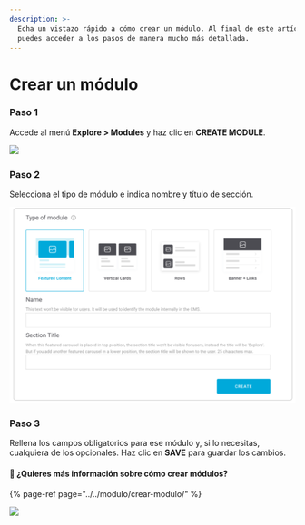 ```yaml
---
description: >-
  Echa un vistazo rápido a cómo crear un módulo. Al final de este artículo
  puedes acceder a los pasos de manera mucho más detallada.
---
```


# Crear un módulo

### Paso 1

Accede al menú **Explore &gt; Modules** y haz clic en **CREATE MODULE**.

![](https://lh6.googleusercontent.com/G81nVKTnKmzn00dER9vN8R54wcSxnV_dB4gBhxkFYgFbH26FFJ6FZBLVdlO60WmGhB0r_z7dCIY9egw2ln-WP4gVDPoZZU97Cni-HIQiuld9_I9GZm7obHkGIx3Qm-7mPRGhOTXk)

### Paso 2

Selecciona el tipo de módulo e indica nombre y título de sección.

![](../../.gitbook/assets/typeofmodule.png)

### Paso 3

Rellena los campos obligatorios para ese módulo y, si lo necesitas, cualquiera de los opcionales. Haz clic en **SAVE** para guardar los cambios.

#### 🎯 ¿Quieres más información sobre cómo crear módulos?

{% page-ref page="../../modulo/crear-modulo/" %}

![](../../.gitbook/assets/create_module.gif)

